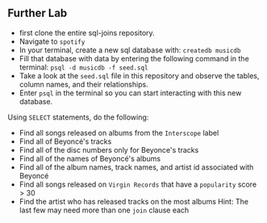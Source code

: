 ## Further Lab

- first clone the entire sql-joins repository.
- Navigate to `spotify`
- In your terminal, create a new sql database with: `createdb musicdb`
- Fill that database with data by entering the following command in the terminal: `psql -d musicdb -f seed.sql`
- Take a look at the `seed.sql` file in this repository and observe the tables, column names, and their relationships.
- Enter `psql` in the terminal so you can start interacting with this new database.

Using `SELECT` statements, do the following:
- Find all songs released on albums from the `Interscope` label
- Find all of Beyoncé's tracks
- Find all of the disc numbers only for Beyonce's tracks
- Find all of the names of Beyoncé's albums
- Find all of the album names, track names, and artist id associated with Beyoncé
- Find all songs released on `Virgin Records` that have a `popularity` score > 30
- Find the artist who has released tracks on the most albums
    Hint: The last few may need more than one `join` clause each
